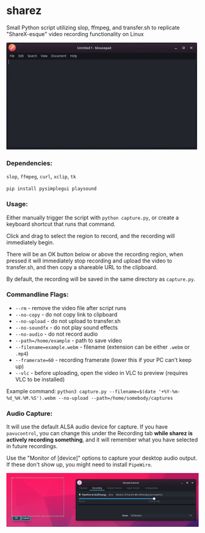# sharez
Small Python script utilizing slop, ffmpeg, and transfer.sh to replicate "ShareX-esque" video recording functionality on Linux

![Demonstration of script usage](demo.gif)

### Dependencies:
`slop`, `ffmpeg`, `curl`, `xclip`, `tk`

`pip install pysimplegui playsound`

### Usage:
Either manually trigger the script with `python capture.py`, or create a keyboard shortcut that runs that command. 

Click and drag to select the region to record, and the recording will immediately begin.

There will be an OK button below or above the recording region, when pressed it will immediately stop recording and upload the video to transfer.sh, and then copy a shareable URL to the clipboard.

By default, the recording will be saved in the same directory as `capture.py`.

### Commandline Flags:

* `--rm` - remove the video file after script runs
* `--no-copy` - do not copy link to clipboard
* `--no-upload` - do not upload to transfer.sh
* `--no-soundfx` - do not play sound effects
* `--no-audio` - do not record audio
* `--path=/home/example` - path to save video
* `--filename=example.webm` - filename (extension can be either `.webm` or `.mp4`)
* `--framerate=60` - recording framerate (lower this if your PC can't keep up)
* `--vlc` - before uploading, open the video in VLC to preview (requires VLC to be installed)

Example command: `python3 capture.py --filename=$(date '+%Y-%m-%d_%H.%M.%S').webm --no-upload --path=/home/somebody/captures`

### Audio Capture:

It will use the default ALSA audio device for capture. If you have `pavucontrol`, you can change this under the Recording tab **while sharez is actively recording something**, and it will remember what you have selected in future recordings.

Use the "Monitor of [device]" options to capture your desktop audio output. If these don't show up, you might need to install `PipeWire`.

![Demonstration of how to record desktop audio](pavucontrol.png)